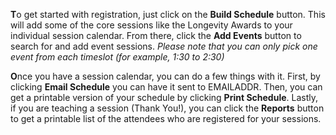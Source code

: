 

**T**o get started with registration, just click on the **Build Schedule** button. This will add some of the core sessions like the Longevity Awards to your individual session calendar.  From there, click the **Add Events** button to search for and add event sessions. _Please note that you can only pick one event from each timeslot (for example, 1:30 to 2:30)_


**O**nce you have a session calendar, you can do a few things with it.  First, by clicking **Email Schedule** you can have it sent to EMAILADDR.  Then, you can get a printable version of your schedule by clicking **Print Schedule**.  Lastly, if you are teaching a session (Thank You!), you can click the **Reports** button to get a printable list of the attendees who are registered for your sessions.
